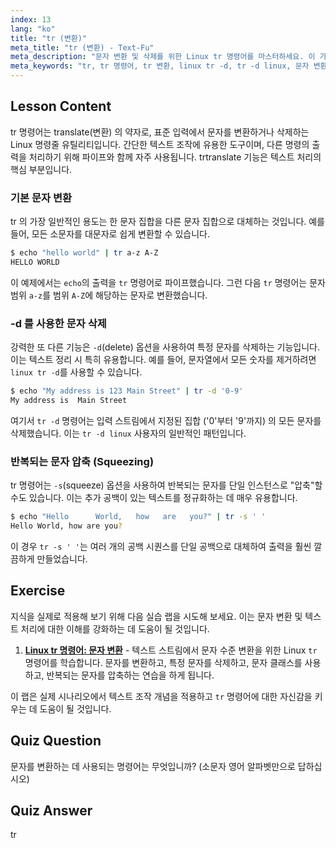 ```yaml
---
index: 13
lang: "ko"
title: "tr (변환)"
meta_title: "tr (변환) - Text-Fu"
meta_description: "문자 변환 및 삭제를 위한 Linux tr 명령어를 마스터하세요. 이 가이드는 tr 로 문자를 변환하는 방법, linux tr -d 와 같은 옵션을 사용하여 문자를 제거하는 방법, 그리고 텍스트 조작을 위한 실용적인 예제를 다룹니다."
meta_keywords: "tr, tr 명령어, tr 변환, linux tr -d, tr -d linux, 문자 변환, 문자 삭제, 텍스트 처리, Linux 명령어"
---
```


## Lesson Content

tr 명령어는 translate(변환) 의 약자로, 표준 입력에서 문자를 변환하거나 삭제하는 Linux 명령줄 유틸리티입니다. 간단한 텍스트 조작에 유용한 도구이며, 다른 명령의 출력을 처리하기 위해 파이프와 함께 자주 사용됩니다. trtranslate 기능은 텍스트 처리의 핵심 부분입니다.

### 기본 문자 변환

tr 의 가장 일반적인 용도는 한 문자 집합을 다른 문자 집합으로 대체하는 것입니다. 예를 들어, 모든 소문자를 대문자로 쉽게 변환할 수 있습니다.

```bash
$ echo "hello world" | tr a-z A-Z
HELLO WORLD
```

이 예제에서는 `echo`의 출력을 `tr` 명령어로 파이프했습니다. 그런 다음 `tr` 명령어는 문자 범위 `a-z`를 범위 `A-Z`에 해당하는 문자로 변환했습니다.

### -d 를 사용한 문자 삭제

강력한 또 다른 기능은 `-d`(delete) 옵션을 사용하여 특정 문자를 삭제하는 기능입니다. 이는 텍스트 정리 시 특히 유용합니다. 예를 들어, 문자열에서 모든 숫자를 제거하려면 `linux tr -d`를 사용할 수 있습니다.

```bash
$ echo "My address is 123 Main Street" | tr -d '0-9'
My address is  Main Street
```

여기서 `tr -d` 명령어는 입력 스트림에서 지정된 집합 ('0'부터 '9'까지) 의 모든 문자를 삭제했습니다. 이는 `tr -d linux` 사용자의 일반적인 패턴입니다.

### 반복되는 문자 압축 (Squeezing)

tr 명령어는 `-s`(squeeze) 옵션을 사용하여 반복되는 문자를 단일 인스턴스로 "압축"할 수도 있습니다. 이는 추가 공백이 있는 텍스트를 정규화하는 데 매우 유용합니다.

```bash
$ echo "Hello      World,   how   are   you?" | tr -s ' '
Hello World, how are you?
```

이 경우 `tr -s ' '`는 여러 개의 공백 시퀀스를 단일 공백으로 대체하여 출력을 훨씬 깔끔하게 만들었습니다.

## Exercise

지식을 실제로 적용해 보기 위해 다음 실습 랩을 시도해 보세요. 이는 문자 변환 및 텍스트 처리에 대한 이해를 강화하는 데 도움이 될 것입니다.

1.  **[Linux tr 명령어: 문자 변환](https://labex.io/ko/labs/linux-linux-tr-command-character-translating-219198)** - 텍스트 스트림에서 문자 수준 변환을 위한 Linux `tr` 명령어를 학습합니다. 문자를 변환하고, 특정 문자를 삭제하고, 문자 클래스를 사용하고, 반복되는 문자를 압축하는 연습을 하게 됩니다.

이 랩은 실제 시나리오에서 텍스트 조작 개념을 적용하고 `tr` 명령어에 대한 자신감을 키우는 데 도움이 될 것입니다.

## Quiz Question

문자를 변환하는 데 사용되는 명령어는 무엇입니까? (소문자 영어 알파벳만으로 답하십시오)

## Quiz Answer

tr
